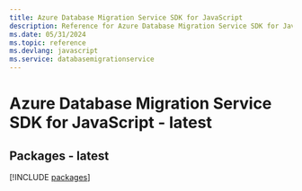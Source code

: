 ```yaml
---
title: Azure Database Migration Service SDK for JavaScript
description: Reference for Azure Database Migration Service SDK for JavaScript
ms.date: 05/31/2024
ms.topic: reference
ms.devlang: javascript
ms.service: databasemigrationservice
---
```

# Azure Database Migration Service SDK for JavaScript - latest
## Packages - latest
[!INCLUDE [packages](database-migration-service-index.md)]